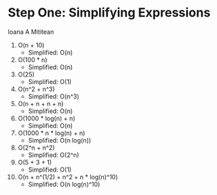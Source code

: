# Step One: Simplifying Expressions

Ioana A Mititean

1. O(n + 10)
    - Simplified: O(n)
1. O(100 * n)
    - Simplified: O(n)
1. O(25)
    - Simplified: O(1)
1. O(n^2 + n^3)
    - Simplified: O(n^3)
1. O(n + n + n + n)
    - Simplified: O(n)
1. O(1000 * log(n) + n)
    - Simplified: O(n)
1. O(1000 * n * log(n) + n)
    - Simplified: O(n log(n))
1. O(2^n + n^2)
    - Simplified: O(2^n)
1. O(5 + 3 + 1)
    - Simplified: O(1)
1. O(n + n^(1/2) + n^2 + n * log(n)^10)
    - Simplified: O(n log(n)^10)